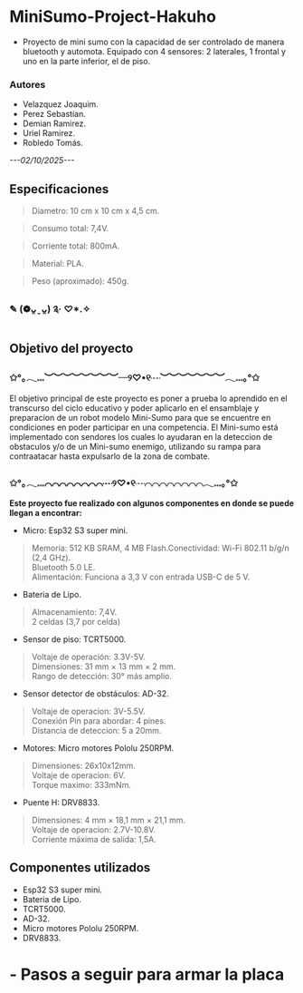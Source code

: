 # MiniSumo-Project-Hakuho


- Proyecto de mini sumo con la capacidad de ser controlado de manera bluetooth y automota. Equipado con 4 sensores:  2 laterales, 1 frontal
y uno en la parte inferior, el de piso.


### Autores

- Velazquez Joaquim.
- Perez Sebastían.
- Demian Ramirez.
- Uriel Ramirez.
- Robledo Tomás.

*---02/10/2025---*

  

## Especificaciones

> Diametro: 10 cm x 10 cm x 4,5 cm.

> Consumo total: 7,4V.

> Corriente total: 800mA.

> Material: PLA.

> Peso (aproximado): 450g.




### ✎  (❁ᴗ͈ˬᴗ͈) ༉‧ ♡*.✧
 ## Objetivo del proyecto
### ✩°｡𓂃𓏧︶︶︶︶︶︶︶︶┈୨♡•୧┈︶︶︶︶︶︶︶𓂃𓏧｡°✩
El objetivo principal de este proyecto es poner a prueba lo aprendido en el transcurso del ciclo educativo y poder aplicarlo en el ensamblaje y preparacion de un robot modelo Mini-Sumo para que se encuentre en condiciones en poder participar en una competencia.
El Mini-sumo está implementado con sendores los cuales lo ayudaran en la deteccion de obstaculos y/o de un Mini-sumo enemigo, utilizando su rampa para contraatacar hasta expulsarlo de la zona de combate.
### ✩°｡𓂃𓏧⌒⌒⌒⌒⌒⌒⌒⌒┈୨♡•୧┈⌒⌒⌒⌒⌒⌒⌒⌒𓂃𓏧｡°✩










**Este proyecto fue realizado con algunos componentes en donde se puede llegan a encontrar:**


- Micro: Esp32 S3 super mini.
 > Memoria: 512 KB SRAM, 4 MB Flash.Conectividad: Wi-Fi 802.11 b/g/n (2,4 GHz).\
 > Bluetooth 5.0 LE.\
 > Alimentación: Funciona a 3,3 V con entrada USB-C de 5 V.

- Bateria de Lipo.
 > Almacenamiento: 7,4V.\
 > 2 celdas (3,7 por celda)
  
- Sensor de piso: TCRT5000.
 > Voltaje de operación: 3.3V-5V.\
 > Dimensiones: 31 mm × 13 mm × 2 mm.\
 > Rango de detección: 30° más amplio.

- Sensor detector de obstáculos: AD-32.
 > Voltaje de operacion: 3V-5.5V.\
 > Conexión Pin para abordar: 4 pines.\
 > Distancia de deteccion: 5 a 20mm.
 
- Motores: Micro motores Pololu 250RPM.
 > Dimensiones: 26x10x12mm.\
 > Voltaje de operacion: 6V.\
 > Torque maximo: 333mNm.

- Puente H: DRV8833.
 > Dimensiones: 4 mm × 18,1 mm × 21,1 mm.\
 > Voltaje de operacion: 2.7V-10.8V.\
 > Corriente máxima de salida: 1,5A.
 


## Componentes utilizados

- Esp32 S3 super mini.
- Bateria de Lipo.
- TCRT5000.
- AD-32.
- Micro motores Pololu 250RPM.
- DRV8833.



# - Pasos a seguir para armar la placa
